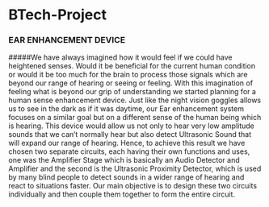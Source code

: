 # BTech-Project

### EAR ENHANCEMENT DEVICE
#####We have always imagined how it would feel if we could have heightened 
senses. Would it be beneficial for the current human condition or would it be too 
much for the brain to process those signals which are beyond our range of hearing 
or seeing or feeling. With this imagination of feeling what is beyond our grip of 
understanding we started planning for a human sense enhancement device. Just 
like the night vision goggles allows us to see in the dark as if it was daytime, our 
Ear enhancement system focuses on a similar goal but on a different sense of the 
human being which is hearing. This device would allow us not only to hear very 
low amplitude sounds that we can’t normally hear but also detect Ultrasonic Sound 
that will expand our range of hearing. Hence, to achieve this result we have chosen 
two separate circuits, each having their own functions and uses, one was the 
Amplifier Stage which is basically an Audio Detector and Amplifier and the 
second is the Ultrasonic Proximity Detector, which is used by many blind people 
to detect sounds in a wider range of hearing and react to situations faster. Our main 
objective is to design these two circuits individually and then couple them together 
to form the entire circuit.
